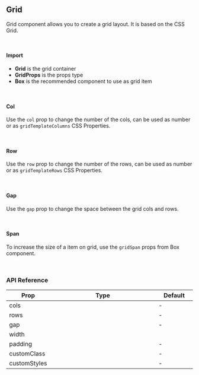 ## Grid

Grid component allows you to create a grid layout. It is based on the CSS Grid.

<div>
	<LeSourceButton url="https://github.com/hiimlex/leux/tree/main/src/components/Grid"></LeSourceButton>
</div>

<br/>

#### Import

<div>
	<GridImportPreview></GridImportPreview>
</div>

- **Grid** is the grid container
- **GridProps** is the props type
- **Box** is the recommended component to use as grid item

<br/>

#### Col

Use the `col` prop to change the number of the cols, can be used as number or as `gridTemplateColumns` CSS Properties.

<div>
	<GridColPreview></GridColPreview>
</div>

<br/>

#### Row

Use the `row` prop to change the number of the rows, can be used as number or as `gridTemplateRows` CSS Properties.

<div>
	<GridRowPreview></GridRowPreview>
</div>

<br/>

#### Gap

Use the `gap` prop to change the space between the grid cols and rows.

<div>
	<GridGapPreview></GridGapPreview>
</div>

<br/>

#### Span

To increase the size of a item on grid, use the `gridSpan` props from <NavLink to="/layout/box">Box component</NavLink>.

<div>
	<GridSpanPreview></GridSpanPreview>
</div>

<br/>

### API Reference

<div>
<table width="100%" border="0">
<thead>
<tr>
<th width="10%">Prop</th>
<th>Type</th>
<th width="20%">Default</th>
</tr>
</thead>
<tbody>
<tr>
<td>cols</td>
<td><LeHighlighter language="tsx" code="React.CSSProperties['gridTemplateColumns']"></LeHighlighter></td>
<td width="20%">-</td>
</tr>
<tr>
<td>rows</td>
<td><LeHighlighter language="tsx" code="React.CSSProperties['gridTemplateRows']"></LeHighlighter></td>
<td>-</td>
</tr>
<tr>
<td>gap</td>
<td><LeHighlighter language="tsx" code="{ 'col': React.CSSProperties['columnGap'], 'row': React.CSSProperties['rowGap'] }"></LeHighlighter></td>
<td>-</td>
</tr>
<tr>
<td>width</td>
<td><LeHighlighter language="tsx" code="React.CSSProperties['width']"></LeHighlighter></td>
<td><LeHighlighter language="tsx" code="'100%'"></LeHighlighter></td>
</tr>
<tr>
<td>padding</td>
<td><LeHighlighter language="tsx" code="React.CSSProperties['padding']"></LeHighlighter></td>
<td>-</td>
</tr>
<tr>
<td>customClass</td>
<td><LeHighlighter code="'string'" language="tsx"></LeHighlighter></td>
<td>-</td>
</tr>
<tr>
<td>customStyles</td>
<td><LeHighlighter code="React.CSSProperties" language="tsx"></LeHighlighter></td>
<td>-</td>
</tr>
</tbody>
</table>
</div>

<br/>
